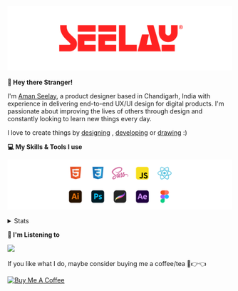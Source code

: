 [![banner](./images/seelay.svg)](https://www.seelay.in)

**👋 Hey there Stranger!**

I'm [Aman Seelay](https://www.seelay.in), a product designer based in Chandigarh, India with experience in delivering end-to-end UX/UI design for digital products. I'm passionate about improving the lives of others through design and constantly looking to learn new things every day.

I love to create things by [designing](https://www.seelay.in/#work) , [developing](https://www.seelay.in/#projects) or [drawing](https://art.seelay.in) :)

**💻 My Skills & Tools I use**

[![banner](./images/skills&tools.svg)](https://www.seelay.in/about)

<details>
  <summary>Stats</summary>

---

<!--START_SECTION:waka-->
![Profile Views](http://img.shields.io/badge/Profile%20Views-0-blue)

**🐱 My GitHub Data** 

> 📦 780.1 kB Used in GitHub's Storage 
 > 
> 🏆 163 Contributions in the Year 2024
 > 
> 💼 Opted to Hire
 > 
> 📜 1 Public Repository 
 > 
> 🔑 43 Private Repository 
 > 
**I'm a Night 🦉** 

```text
🌞 Morning                302 commits         ████░░░░░░░░░░░░░░░░░░░░░   15.19 % 
🌆 Daytime                331 commits         ████░░░░░░░░░░░░░░░░░░░░░   16.65 % 
🌃 Evening                616 commits         ████████░░░░░░░░░░░░░░░░░   30.99 % 
🌙 Night                  739 commits         █████████░░░░░░░░░░░░░░░░   37.17 % 
```
📅 **I'm Most Productive on Sunday** 

```text
Monday                   255 commits         ███░░░░░░░░░░░░░░░░░░░░░░   12.83 % 
Tuesday                  304 commits         ████░░░░░░░░░░░░░░░░░░░░░   15.29 % 
Wednesday                171 commits         ██░░░░░░░░░░░░░░░░░░░░░░░   08.60 % 
Thursday                 339 commits         ████░░░░░░░░░░░░░░░░░░░░░   17.05 % 
Friday                   247 commits         ███░░░░░░░░░░░░░░░░░░░░░░   12.42 % 
Saturday                 294 commits         ████░░░░░░░░░░░░░░░░░░░░░   14.79 % 
Sunday                   378 commits         █████░░░░░░░░░░░░░░░░░░░░   19.01 % 
```


📊 **This Week I Spent My Time On** 

```text
🕑︎ Time Zone: Asia/Kolkata

💬 Programming Languages: 
Other                    5 hrs 58 mins       █████████████████░░░░░░░░   66.15 % 
JavaScript               50 mins             ██░░░░░░░░░░░░░░░░░░░░░░░   09.36 % 
TypeScript               45 mins             ██░░░░░░░░░░░░░░░░░░░░░░░   08.40 % 
JSON                     43 mins             ██░░░░░░░░░░░░░░░░░░░░░░░   07.99 % 
HTML                     20 mins             █░░░░░░░░░░░░░░░░░░░░░░░░   03.87 % 

🔥 Editors: 
Chrome                   6 hrs 45 mins       ███████████████████░░░░░░   74.93 % 
VS Code                  2 hrs 15 mins       ██████░░░░░░░░░░░░░░░░░░░   25.07 % 

💻 Operating System: 
Windows                  9 hrs 1 min         █████████████████████████   100.00 % 
```

**I Mostly Code in JavaScript** 

```text
JavaScript               25 repos            ██████████████░░░░░░░░░░░   55.56 % 
TypeScript               12 repos            ███████░░░░░░░░░░░░░░░░░░   26.67 % 
HTML                     5 repos             ███░░░░░░░░░░░░░░░░░░░░░░   11.11 % 
Java                     3 repos             ██░░░░░░░░░░░░░░░░░░░░░░░   06.67 % 
```




 Last Updated on 20/10/2024 06:45:09 UTC
<!--END_SECTION:waka-->

---

 </details>

**🎵 I'm Listening to**

<object data="https://now-play.vercel.app/api/generate?uid=7a17a86e-d6b7-43b5-8d9c-1d6dae42a779" >

  <img src="https://now-play.vercel.app/api/generate?uid=7a17a86e-d6b7-43b5-8d9c-1d6dae42a779" />

</object>

If you like what I do, maybe consider buying me a coffee/tea 🥺👉👈

<a href="https://www.buymeacoffee.com/seelay" target="_blank"><img src="https://cdn.buymeacoffee.com/buttons/v2/default-red.png" alt="Buy Me A Coffee" width="150" ></a>
